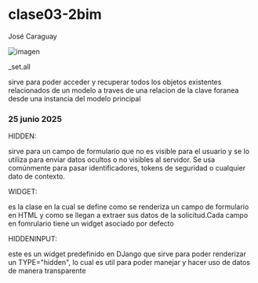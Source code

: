 # clase03-2bim

José Caraguay

![imagen](https://github.com/user-attachments/assets/9ff68976-7801-4dea-9341-6bb4805210b2)

_set.all

sirve para poder acceder y recuperar todos los objetos existentes relacionados de un modelo a traves de una relacion de la clave foranea desde una instancia del modelo principal 


### 25 junio 2025

HIDDEN:

sirve para un campo de formulario que no es visible para el usuario y se lo utiliza para enviar datos ocultos o no visibles al servidor. Se usa comúnmente para pasar identificadores, tokens de seguridad o cualquier dato de contexto.

WIDGET:

es la clase en la cual se define como se renderiza un campo de formulario en HTML y como se llegan a extraer sus datos de la solicitud.Cada campo en fomrulario tiene un widget asociado por defecto

HIDDENINPUT:

este es un widget predefinido en DJango que sirve para poder renderizar un TYPE="hidden", lo cual es util para poder manejar y hacer uso de datos de manera transparente
